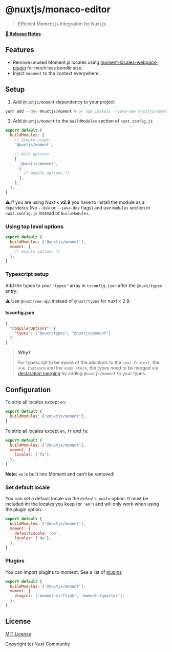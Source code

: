# @nuxtjs/monaco-editor

> Efficient Moment.js integration for Nuxt.js

[📖 **Release Notes**](./CHANGELOG.md)

## Features

- Remove unused Moment.js locales using [moment-locales-webpack-plugin](https://github.com/iamakulov/moment-locales-webpack-plugin) for much less bundle size.
- Inject `$moment` to the context everywhere.

## Setup

1. Add `@nuxtjs/moment` dependency to your project

```bash
yarn add --dev @nuxtjs/moment # or npm install --save-dev @nuxtjs/moment
```

2. Add `@nuxtjs/moment` to the `buildModules` section of `nuxt.config.js`

```js
export default {
  buildModules: [
    // Simple usage
    '@nuxtjs/moment',

    // With options
    [
      '@nuxtjs/moment',
      {
        /* module options */
      },
    ],
  ],
}
```

:warning: If you are using Nuxt **< v2.9** you have to install the module as a `dependency` (No `--dev` or `--save-dev` flags) and use `modules` section in `nuxt.config.js` instead of `buildModules`.

### Using top level options

```js
export default {
  buildModules: ['@nuxtjs/moment'],
  moment: {
    /* module options */
  },
}
```

### Typescript setup

Add the types to your `"types"` array in `tsconfig.json` after the `@nuxt/types` entry.

:warning: Use `@nuxt/vue-app` instead of `@nuxt/types` for nuxt < 2.9.

#### tsconfig.json

```json
{
  "compilerOptions": {
    "types": ["@nuxt/types", "@nuxtjs/moment"]
  }
}
```

> **Why?**
>
> For typescript to be aware of the additions to the `nuxt Context`, the `vue instance` and the `vuex store`, the types need to be merged via [declaration merging](https://www.typescriptlang.org/docs/handbook/declaration-merging.html) by adding `@nuxtjs/moment` to your types.

## Configuration

To strip all locales except `en`:

```js
export default {
  buildModules: ['@nuxtjs/moment'],
}
```

To strip all locales except `en`, `fr` and `fa`:

```js
export default {
  buildModules: ['@nuxtjs/moment'],
  moment: {
    locales: ['fa'],
  },
}
```

**Note:** `en` is built into Moment and can’t be removed!

### Set default locale

You can set a default locale via the `defaultLocale` option. It must be included
int the locales you keep (or `'en'`) and will only work when using the plugin option.

```js
export default {
  buildModules: ['@nuxtjs/moment'],
  moment: {
    defaultLocale: 'de',
    locales: ['de'],
  },
}
```

### Plugins

You can import plugins to moment. See a list of [plugins](https://momentjs.com/docs/#/plugins/)

```js
export default {
  buildModules: ['@nuxtjs/moment'],
  moment: {
    plugins: ['moment-strftime', 'moment-fquarter'],
  },
}
```

## License

[MIT License](./LICENSE)

Copyright (c) Nuxt Community
